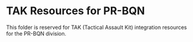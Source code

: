 # TAK Resources for PR-BQN

This folder is reserved for TAK (Tactical Assault Kit) integration resources for the PR-BQN division.
